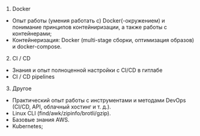 1. Docker

- Опыт работы (умения работать с) Docker(-окружением) и понимание принципов контейниризации, а также работы с контейнерами;
- Контейнеризация: Docker (multi-stage сборки, оптимизация образов) и docker-compose.

2. CI / CD

- Знания и опыт полноценной настройки с CI/CD в гитлабе
- CI / CD pipelines

3. Другое

- Практический опыт работы с инструментами и методами DevOps (CI/CD, API, облачный хостинг и т. д.).
- Linux CLI (find/awk/zipinfo/brotli/gzip).
- Базовые знания AWS.
- Kubernetes;